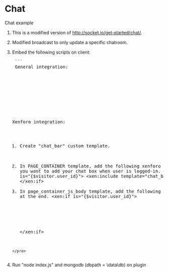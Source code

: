 Chat
=========

Chat example

1. This is a modified version of http://socket.io/get-started/chat/.
2. Modified broadcast to only update a specific chatroom.
3. Embed the following scripts on client:
    <pre>
    ```
    General integration:

    <script type="text/javascript" src="/js/jquery-1.10.2.js"></script>
    <script src="<path-to-plugin-domain>:3000/socket.io/socket.io.js"></script>
    <script type="text/javascript" src="<path-to-plugin-domain>/public/javascripts/chat.js"></script>
    <script type="text/javascript">
      $(function(){
        $('#chat').initChat(<username>, <user_id>);
      });
    </script>

    Xenforo integration:

    1. Create "chat_bar" custom template. 
        <div id="chat"></div>
    2. In PAGE_CONTAINER template, add the following xenforo script where you want to add your chat box when user is logged-in.
        <xen:if is="{$visitor.user_id}">
          <xen:include template="chat_bar" />
         </xen:if>
    3. In page_container_js_body template, add the following xenforo script at the end.
        <xen:if is="{$visitor.user_id}">
          <script src="<path-to-plugin-domain>:3000/socket.io/socket.io.js"></script>
          <script type="text/javascript" src="<path-to-plugin-domain>/public/javascripts/chat.js"></script>
          <script type="text/javascript">
            $(function(){
              $('#chat').initChat('{$visitor.username}', {$visitor.user_id});
            });
          </script>
        </xen:if>
       
    ```
    </pre>
4. Run "node index.js" and mongodb (dbpath = \data\db) on plugin
